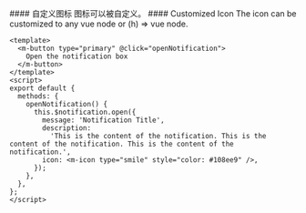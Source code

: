 <cn>
#### 自定义图标
图标可以被自定义。
</cn>

<us>
#### Customized Icon
The icon can be customized to any vue node or (h) => vue node.
</us>

```vue
<template>
  <m-button type="primary" @click="openNotification">
    Open the notification box
  </m-button>
</template>
<script>
export default {
  methods: {
    openNotification() {
      this.$notification.open({
        message: 'Notification Title',
        description:
          'This is the content of the notification. This is the content of the notification. This is the content of the notification.',
        icon: <m-icon type="smile" style="color: #108ee9" />,
      });
    },
  },
};
</script>
```
